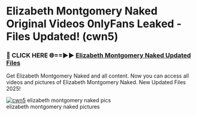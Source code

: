 # Elizabeth Montgomery Naked Original Videos 0nlyFans Leaked - Files Updated! (cwn5)

<h3>🔴 CLICK HERE 🌐==►► <a href="https://tinyurl.com/yckcrads" rel="nofollow">Elizabeth Montgomery Naked Updated Files</a></h3>

Get Elizabeth Montgomery Naked and all content. Now you can access all videos and pictures of Elizabeth Montgomery Naked. New Updated Files 2025!

[![cwn5](https://i.imgur.com/hpKpOFt.gif)](https://tinyurl.com/yckcrads)
elizabeth montgomery naked pics<br>
elizabeth montgomery naked pictures